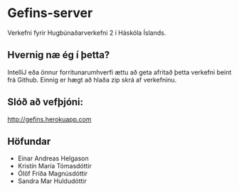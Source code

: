 # Gefins-server
Verkefni fyrir Hugbúnaðarverkefni 2 í Háskóla Íslands.

## Hvernig næ ég í þetta?
IntelliJ eða önnur forritunarumhverfi ættu að geta afritað þetta verkefni beint frá Github. Einnig er hægt að hlaða zip skrá af verkefninu.

## Slóð að vefþjóni:
http://gefins.herokuapp.com

## Höfundar
- Einar Andreas Helgason
- Kristín María Tómasdóttir
- Ólöf Fríða Magnúsdóttir
- Sandra Mar Huldudóttir
